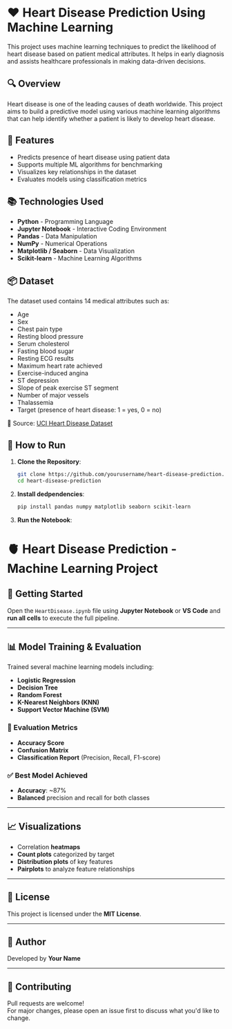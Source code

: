 # ❤️ Heart Disease Prediction Using Machine Learning

This project uses machine learning techniques to predict the likelihood of heart disease based on patient medical attributes. It helps in early diagnosis and assists healthcare professionals in making data-driven decisions.

## 🔍 Overview

Heart disease is one of the leading causes of death worldwide. This project aims to build a predictive model using various machine learning algorithms that can help identify whether a patient is likely to develop heart disease.

## 🧠 Features

- Predicts presence of heart disease using patient data
- Supports multiple ML algorithms for benchmarking
- Visualizes key relationships in the dataset
- Evaluates models using classification metrics

## 📚 Technologies Used

- **Python** - Programming Language
- **Jupyter Notebook** - Interactive Coding Environment
- **Pandas** - Data Manipulation
- **NumPy** - Numerical Operations
- **Matplotlib / Seaborn** - Data Visualization
- **Scikit-learn** - Machine Learning Algorithms

## 📦 Dataset

The dataset used contains 14 medical attributes such as:
- Age
- Sex
- Chest pain type
- Resting blood pressure
- Serum cholesterol
- Fasting blood sugar
- Resting ECG results
- Maximum heart rate achieved
- Exercise-induced angina
- ST depression
- Slope of peak exercise ST segment
- Number of major vessels
- Thalassemia
- Target (presence of heart disease: 1 = yes, 0 = no)

📌 Source: [UCI Heart Disease Dataset](https://archive.ics.uci.edu/ml/datasets/heart+Disease)


## 🚀 How to Run

1. **Clone the Repository**:
   ```bash
   git clone https://github.com/yourusername/heart-disease-prediction.git
   cd heart-disease-prediction
   ```
2. **Install dedpendencies**:
   ```bash
   pip install pandas numpy matplotlib seaborn scikit-learn
   ```
3. **Run the Notebook**:
# 🫀 Heart Disease Prediction - Machine Learning Project

## 📂 Getting Started

Open the `HeartDisease.ipynb` file using **Jupyter Notebook** or **VS Code** and **run all cells** to execute the full pipeline.

---

## 📊 Model Training & Evaluation

Trained several machine learning models including:

- **Logistic Regression**
- **Decision Tree**
- **Random Forest**
- **K-Nearest Neighbors (KNN)**
- **Support Vector Machine (SVM)**

### 🧪 Evaluation Metrics

- **Accuracy Score**
- **Confusion Matrix**
- **Classification Report** (Precision, Recall, F1-score)

### ✅ Best Model Achieved

- **Accuracy**: ~87%
- **Balanced** precision and recall for both classes

---

## 📈 Visualizations

- Correlation **heatmaps**
- **Count plots** categorized by target
- **Distribution plots** of key features
- **Pairplots** to analyze feature relationships

---

## 🔐 License

This project is licensed under the **MIT License**.

---

## 👤 Author

Developed by **Your Name**

---

## 🤝 Contributing

Pull requests are welcome!  
For major changes, please open an issue first to discuss what you'd like to change.



